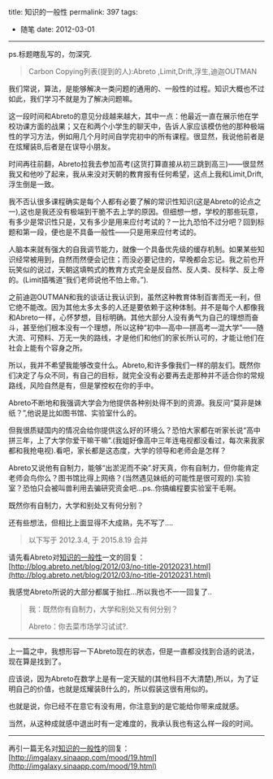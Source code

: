 title: 知识的一般性
permalink: 397
tags:
  - 随笔
date: 2012-03-01
---

ps.标题瞎乱写的，勿深究.

> Carbon Copying列表(提到的人):Abreto ,Limit,Drift,浮生,迪迦OUTMAN

我们常说，算法，是能够解决一类问题的通用的、一般性的过程。知识大概也不过如此，我们学习不就是为了解决问题嘛。

这一段时间和Abreto的意见分歧越来越大，其中一点：他最近一直在展示他在学校功课方面的战果；又在和两个小学生的聊天中，告诉人家应该模仿他的那种极端性的学习方法，例如用几个月时间自学完初中的所有课程。很显然，我说他前者是在炫耀装B,后者是在误导小朋友。

时间再往前翻，Abreto拉我去参加高考(这货打算直接从初三跳到高三)——很显然我又和他吵了起来，我从来没对天朝的教育报有任何希望，这点上我和Limit,Drift,浮生倒是一致。

我不否认很多课程确实是每个人都有必要了解的常识性知识(这是Abreto的论点之一),这也是我还没有极端到干脆不去上学的原因。但细想一想，学校的那些玩意，有多少是常识性只是，又有多少是用来应付考试的？一比九恐怕不过分吧？回到标题和第一段，便也是不具备一般性——只是用来应付考试的。

人脑本来就有强大的自我调节能力，就像一个具备优先级的缓存机制。如果某些知识经常被用到，自然而然便会记住；而没必要记住的，早晚都会忘记。我之前也开玩笑似的说过，天朝这填鸭式的教育方式完全是反自然、反人类、反科学、反上帝的。(Limit插嘴道“我们老师说他不怕上帝。”).

之前迪迦OUTMAN和我的谈话让我认识到，虽然这种教育体制百害而无一利，但它绝不能改。因为其他太多太多的人还是要依赖于这种体制。并不是每个人都像我和Abreto一样，心怀梦想，目标明确。其他大部分人没有勇气为自己的理想而奋斗，甚至他们根本没有一个理想，所以这种“初中—高中—拼高考—混大学”——随大流、可预料、万无一失的路线，才是他们和他们的家长所认可的，才能让他们在社会上能有个容身之所。

所以，我并不希望我能够改变什么。Abreto,和许多像我们一样的朋友们。既然你们决定了与众不同，有自己的目标，就完全没有必要再去走那种并不适合你的常规路线，风险自然是有，但是掌控权在你的手中。

Abreto不断地和我强调大学会为他提供各种别处得不到的资源。我反问“莫非是妹纸？”,他说是比如图书馆、实验室什么的。

但我很质疑国内的情况会给你提供这么好的环境么？恐怕大家都在听家长说“高中拼三年，上了大学你爱干嘛干嘛”.(我姐好像高中三年连电视都没看过，每次来我家都和我抢电视).看吧，家长都是这态度，大学的领导和老师会是怎样？

Abreto又说他有自制力，能够“出淤泥而不染”.好天真，你有自制力，但你能肯定老师会鸟你么？图书馆比得上网络？(当然遇见妹纸的可能性是很可观的).实验室？恐怕只会被叫兽利用去骗研究资金吧&#8230;ps..你搞编程要实验室干毛啊。

既然你有自制力，大学和别处又有何分别？

还有些想法，但相比上面显得不大成熟，先不写了&#8230;.

> 以下写于 2012.3.4, 于 2015.8.19 合并

请先看Abreto对[知识的一般性](http://jyprince.me/note/397 "知识的一般性")一文的回复：[http://blog.abreto.net/blog/2012/03/no-title-20120231.html](http://blog.abreto.net/blog/2012/03/no-title-20120231.html)

我感觉Abreto所说的大部分都属于抬扛&#8230;所以我也不一一回复了..

> 我：既然你有自制力，大学和别处又有何分别？
>
> Abreto：你去菜市场学习试试?.

* * *

上一篇之中，我想形容一下Abreto现在的状态，但是一直都没找到合适的说法，现在算是找到了。

应该说，因为Abreto在数学上是有一定天赋的(其他科目不大清楚),所以，为了证明自己的价值，也就是炫耀装B什么的，所以假装这很有用似的。

也就是说，你已经不在意它有没有用，你注意到的是它能给你带来成就感。

当然，从这种成就感中退出时有一定难度的，我承认我也有这么样一段的时间。

* * *

再引一篇无名对[知识的一般性](http://jyprince.me/note/397 "知识的一般性")的回复：[http://imgalaxy.sinaapp.com/mood/19.html](http://imgalaxy.sinaapp.com/mood/19.html)
